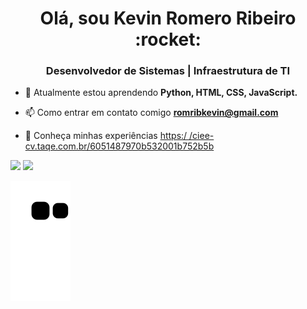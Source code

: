 <h1 align="center">Olá, sou Kevin Romero Ribeiro :rocket: </h1>
<h3 align="center">Desenvolvedor de Sistemas | Infraestrutura de TI</h3>

- 🌱 Atualmente estou aprendendo **Python, HTML, CSS, JavaScript.**

- 📫 Como entrar em contato comigo **romribkevin@gmail.com**

- 📄 Conheça minhas experiências [https:/ /ciee-cv.taqe.com.br/6051487970b532001b752b5b](https://ciee-cv.taqe.com.br/6051487970b532001b752b5b)

[<img src="https://img.shields.io/badge/linkedin-%230077B5.svg?&style=for-the-badge&logo=linkedin&logoColor=white" />](https://www.linkedin.com/in/kevinrribeiro/) [<img src = "https://img.shields.io/badge/instagram-%23E4405F.svg?&style=for-the-badge&logo=instagram&logoColor=white">](https://www.instagram.com/kevinromrib/)


<div> 
 </a>
 
   ![Snake animation](https://github.com/ZaionKun/ZaionKun/blob/output/github-contribution-grid-snake.svg)</a>
</div>   
